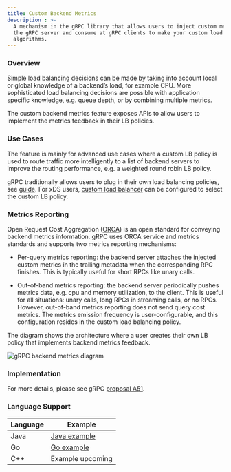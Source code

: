```yaml
---
title: Custom Backend Metrics
description : >-
  A mechanism in the gRPC library that allows users to inject custom metrics at
  the gRPC server and consume at gRPC clients to make your custom load balancing
  algorithms.
---
```



### Overview
Simple load balancing decisions can be made by taking into account local or
global knowledge of a backend’s load, for example CPU. More sophisticated
load balancing decisions are possible with application specific knowledge, e.g.
queue depth, or by combining multiple metrics.

The custom backend metrics feature exposes APIs to allow users to implement
the metrics feedback in their LB policies.

### Use Cases
The feature is mainly for advanced use cases where a custom LB policy is used
to route traffic more intelligently to a list of backend servers to improve the
routing performance, e.g. a weighted round robin LB policy.

gRPC traditionally allows users to plug in their own load balancing policies,
see [guide][custom load balancing guide]. For xDS users, [custom load balancer]
can be configured to select the custom LB policy.

### Metrics Reporting
Open Request Cost Aggregation ([ORCA]) is an open standard for conveying backend
metrics information. gRPC uses ORCA service and metrics standards
and supports two metrics reporting mechanisms:

* Per-query metrics reporting: the backend server attaches the injected custom
metrics in the trailing metadata when the corresponding RPC finishes. This is
typically useful for short RPCs like unary calls.


* Out-of-band metrics reporting: the backend server periodically pushes metrics
data, e.g. cpu and memory utilization, to the client. This is useful for all
situations: unary calls, long RPCs in streaming calls, or no RPCs. However,
out-of-band metrics reporting does not send query cost metrics. The metrics
emission frequency is user-configurable, and this configuration resides in the
custom load balancing policy.

The diagram shows the architecture where a user creates their own LB policy
that implements backend metrics feedback.


![gRPC backend metrics diagram](/img/backend_metrics.svg)


### Implementation

For more details, please see gRPC [proposal A51].


### Language Support

| Language | Example          |
|----------|------------------|
| Java     | [Java example]   |
| Go       | [Go example]     |
| C++      | Example upcoming |

[proposal A51]: https://github.com/grpc/proposal/blob/master/A51-custom-backend-metrics.md
[ORCA]: https://github.com/cncf/xds/blob/main/xds/data/orca/v3/orca_load_report.proto
[Java example]: https://github.com/grpc/grpc-java/tree/master/examples/example-orca
[Go example]: https://github.com/grpc/grpc-go/tree/master/examples/features/orca
[custom load balancing guide]: https://grpc.io/docs/guides/custom-load-balancing/
[custom load balancer]: https://github.com/grpc/proposal/blob/master/A52-xds-custom-lb-policies.md
